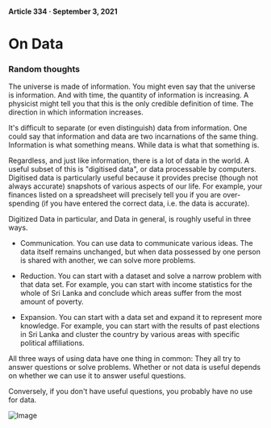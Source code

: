 #### Article 334 · September 3, 2021

# On Data

### Random thoughts

The universe is made of information. You might even say that the universe is information. And with time, the quantity of information is increasing. A physicist might tell you that this is the only credible definition of time. The direction in which information increases.

It's difficult to separate (or even distinguish) data from information. One could say that information and data are two incarnations of the same thing. Information is what something means. While data is what that something is.

Regardless, and just like information, there is a lot of data in the world. A useful subset of this is "digitised data", or data processable by computers. Digitised data is particularly useful because it provides precise (though not always accurate) snapshots of various aspects of our life. For example, your finances listed on a spreadsheet will precisely tell you if you are over-spending (if you have entered the correct data, i.e. the data is accurate).

Digitized Data in particular, and Data in general, is roughly useful in three ways.

* Communication. You can use data to communicate various ideas. The data itself remains unchanged, but when data possessed by one person is shared with another, we can solve more problems.

* Reduction. You can start with a dataset and solve a narrow problem with that data set. For example, you can start with income statistics for the whole of Sri Lanka and conclude which areas suffer from the most amount of poverty.

* Expansion. You can start with a data set and expand it to represent more knowledge. For example, you can start with the results of past elections in Sri Lanka and cluster the country by various areas with specific political affiliations.

All three ways of using data have one thing in common: They all try to answer questions or solve problems. Whether or not data is useful depends on whether we can use it to answer useful questions.

Conversely, if you don't have useful questions, you probably have no use for data.

![Image](https://cdn-images-1.medium.com/max/800/1*NuPKYcXZF_06j0MrtLGn5Q.jpeg)